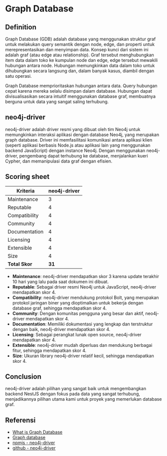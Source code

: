 # Graph Database

## Definition

Graph Database (GDB) adalah database yang menggunakan struktur graf untuk melakukan query semantik dengan node, edge, dan properti untuk merepresentasikan dan menyimpan data. Konsep kunci dari sistem ini adalah graf (atau edge atau relationship). Graf tersebut menghubungkan item data dalam toko ke kumpulan node dan edge, edge tersebut mewakili hubungan antara node. Hubungan memungkinkan data dalam toko untuk dihubungkan secara langsung dan, dalam banyak kasus, diambil dengan satu operasi.

Graph Database memprioritaskan hubungan antara data. Query hubungan cepat karena mereka selalu disimpan dalam database. Hubungan dapat divisualisasikan secara intuitif menggunakan database graf, membuatnya berguna untuk data yang sangat saling terhubung.

## neo4j-driver

neo4j-driver adalah driver resmi yang dibuat oleh tim Neo4j untuk memungkinkan interaksi aplikasi dengan database Neo4j, yang merupakan graph database. Driver ini memfasilitasi komunikasi antara aplikasi klien (seperti aplikasi berbasis Node.js atau aplikasi lain yang menggunakan backend JavaScript) dengan instance Neo4j. Dengan menggunakan neo4j-driver, pengembang dapat terhubung ke database, menjalankan kueri Cypher, dan memanipulasi data graf dengan efisien.

## Scoring sheet

| Kriteria       | neo4j-driver |
| -------------- | ------------ |
| Maintenance   | 3            |
| Reputable       | 4            |
| Compatibility | 4            |
| Community      | 4            |
| Documentation    | 4            |
| Licensing        | 4            |
| Extensible| 4            |
| Size         | 4            |
| **Total Skor** | **31**       |

- **Maintenance**: neo4j-driver mendapatkan skor 3 karena update terakhir 10 hari yang lalu pada saat dokumen ini dibuat.
- **Reputable**: Sebagai driver resmi Neo4j untuk JavaScript, neo4j-driver mendapatkan skor 4.
- **Compatibility**: neo4j-driver mendukung protokol Bolt, yang merupakan protokol jaringan biner yang dioptimalkan untuk bekerja dengan database graf, sehingga mendapatkan skor 4.
- **Community**: Dengan komunitas pengguna yang besar dan aktif, neo4j-driver mendapatkan skor 4.
- **Documentation**: Memiliki dokumentasi yang lengkap dan terstruktur dengan baik, neo4j-driver mendapatkan skor 4.
- **Licensing**: Sebagai perangkat lunak open source, neo4j-driver mendapatkan skor 4.
- **Extensible**: neo4j-driver mudah diperluas dan mendukung berbagai fitur, sehingga mendapatkan skor 4.
- **Size**: Ukuran library neo4j-driver relatif kecil, sehingga mendapatkan skor 4.

## Conclusion

neo4j-driver adalah pilihan yang sangat baik untuk mengembangkan backend NestJS dengan fokus pada data yang sangat terhubung, menjadikannya pilihan utama kami untuk proyek yang memerlukan database graf.

## Referensi

- [What is Graph Database](https://www.geeksforgeeks.org/what-is-graph-database/)
- [Graph database](https://en.wikipedia.org/wiki/Graph_database)
- [npmjs - neo4j-driver](https://www.npmjs.com/package/neo4j-driver)
- [github - neo4j-driver](https://github.com/neo4j/neo4j-javascript-driver)

